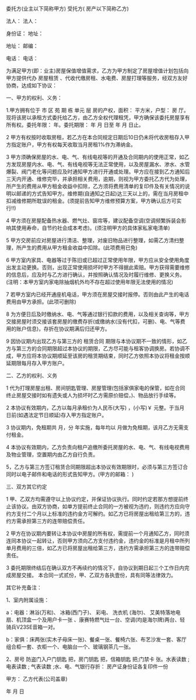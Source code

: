 
 


委托方(业主以下简称甲方) 受托方( 房产以下简称乙方)


法人： 法人：


身份证： 地址：


地址： 邮编：


电话： 电话：


为满足甲方(即：业主)房屋保值增值需求，乙方为甲方制定了房屋增值计划包括向甲方提供代办
房屋租赁
、代收代缴房租、水电费、房屋打理等服务，经双方友好协商，达成如下协议：


一、甲方的权利、义务：


1.甲方拥有位于 市 区 苑 期 栋 单元 层 房的产权，面积： 平方米，户型： 房 厅。现将该房以承租方式委托给乙方，由乙方全权代理租凭，甲方确保该委托房屋享有所有权。委托年限： 年。委托期限： 年 月 日至 年 月 日止。


2 甲方有权按时收取房租，若乙方在本合同规定日期后10日仍未将代收房租存入甲方指定账户，甲方有权每天收取当月房租1%作为滞纳金。


3 甲方须确保房屋的水、电、气、有线电视等的开通及合同期内的使用正常，如乙方发现房屋内水、电、气、有线电视等无法正常使用，以及房屋漏水、渗水、水管爆裂、阀门老化等问题应及时通知甲方进行开通或处理。甲方应在接到乙方通知后三天内开通、维修完毕，并承担相关费用，逾期，则视为甲方委托乙方代为处理，所产生的费用从甲方租金收益中扣除，乙方须将费用清单的复印件及有关情况的说明以邮递的方式告知甲方。维修期(自通知之日起)达三天以上的，需在当月房租中扣减维修期所耽误的租金。(须提前告知甲方维修预算方案，甲方确认后方可实行!!)


4 甲方须在房屋配备热水器、燃气灶、窗帘等，建议配备空调(空调频繁拆装会影响其使用寿命，自节约社会成本考虑)。(须注明甲方的具体家私家电清单)


5 甲方交房前应对房屋进行清洁、整理，对废旧物品进行整理，如需乙方清扫整理，所产生的费用从甲方租金收益中扣除。(此项费用已免)


6 甲方室内家具、电器等过于陈旧或已超过正常使用年限，甲方应从安全使用角度出发主动更换。否则，出现正常使用损坏时甲方不得据此索赔。甲方获得需要维修的信息后，应及时与乙方进行确认，并按照确认情况及时履行维修、更换义务。(注明：本甲方室内家电除抽烟机外均不存在超过使用年限无法使用的情况)


7 若甲方室内已经开通座机电话，甲方须在房屋交接时报停。否则由此产生的电话费用由甲方承担。(此项可删除)


8 为方便日后及时缴纳水、电、气等通过银行扣款的费用，以及相关查询等，甲方交接房屋时须交接该套房屋的缴费存折(或缴纳水(没有代扣，可删)、电、气等费用的账户信息)，存折在协议期满后归还甲方。


9 因协议期内出现乙方与第三方的
租赁合同
期限与本协议期不一致的情形，如乙方与第三方的合同期限超过本协议的期限，乙方尽可能与租客协调换房。若协调不成，甲方应将本协议期顺延至该房的租赁期结束，同时乙方依照本协议将租金按顺延期限每月存入甲方账户。


二、乙方的权利、义务


1 代为打理房屋出租、房间钥匙管理、房屋管理(包括家俱家电的保管，如在合同终止房屋交接时如有遗失或人为损坏时乙方需原价赔偿，)、物品放行手续等。


2 本协议有效期内，乙方以每月承租价为人民币(大写) ，(小写)￥ 元整。于当月 日前(如遇法定节日顺延)存入甲方指定账户。


3 协议期内，免租期共 月，分 年实施，每年均以 月做为免租期，该月乙方无需支付租金。


4 本协议有效期内，乙方负责向租户追缴所委托房屋的水、电、气、有线电视费用及物业管理，空置期内由乙方自行负责。


5，乙方与第三方签订租赁合同期限超出本协议有效期限时，必须与第三方签订合同时以电子邮件和电话的形式告知甲方。(甲方的邮箱： )


三、双方其它约定


1 甲、乙双方均需遵守以上协议约定，并保证协议执行。同时约定若那方想提前终止该协议。由双方协商，如单方提前终止合同的一方被视为违约，则违约方应向守约方支付二个月以上标准的违约金方可解约。如乙方已将房屋出租给第三方的，违约方需承担第三方的连带赔偿责任。


2 甲方在协议期内要转让本协议中房屋的所有权，需提前一个月通知乙方，同时须连同本协议一起转让，否则甲方须向乙方支付违约金，违约金的标准是月租中所列单月费用的三倍，如乙方已将房屋出租给第三方，违约方需承担第三方的连带赔偿责任。


3 委托期限终结后在确认双方不再续约的情况下，自协议到期日起三个工作日内完成房屋交接。 本合同一式贰份，甲、乙双方各执壹份，具有同等法律效力。


其它补充备注：


1、室内附属设施：


a：电器：淋浴(万和)、 冰箱(西门子)、 彩电、 洗衣机 (海尔)、 艾美特落地电扇、机顶盒一个及用户卡一张 、康赛特燃气灶一台、空调(均是海尔牌)两台、轻骑兵V23SE音箱一对。


b：家俱：床两张(实木子母床一张)、餐桌一张、餐椅六张、布艺沙发一套、客厅组合柜一套、衣柜一个、电脑台一个、玻璃钢茶几一张。


2、房号 防盗门入户门钥匙 把，房门钥匙 把，信箱钥匙 把;门禁卡 张。水表读数 ; 电表读数 ; 气表读数 ;水、电、气银行存折： 房产证身份证各复印件一份


甲方： 乙方代表(公司盖章)


年 月 日
 


 

 
 
 
 
 
  


  
 

  


  


  
 
 
 
 

